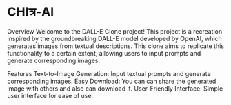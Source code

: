 # CHIत्र-AI

Overview
Welcome to the DALL-E Clone project! This project is a recreation inspired by the groundbreaking DALL-E model developed by OpenAI, which generates images from textual descriptions. This clone aims to replicate this functionality to a certain extent, allowing users to input prompts and generate corresponding images.

Features
Text-to-Image Generation: Input textual prompts and generate corresponding images.
Easy Download: You can can share the generated image with others and also can download it.
User-Friendly Interface: Simple user interface for ease of use.


